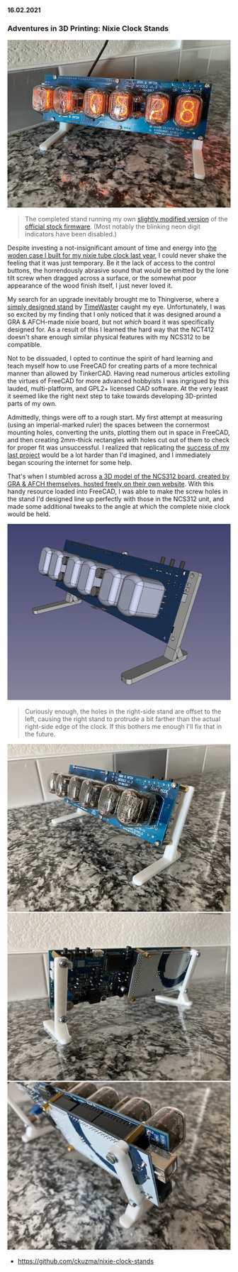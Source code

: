 #### 16.02.2021
### Adventures in 3D Printing: Nixie Clock Stands

![Finished stands on working clock.](media/nixie_stand/000.jpeg)

> The completed stand running my own [slightly modified version](https://github.com/ckuzma/NixieTubesShieldNCS314) of the [official stock firmware](https://github.com/afch/NixeTubesShieldNCS314).  (Most notably the blinking neon digit indicators have been disabled.)

Despite investing a not-insignificant amount of time and energy into [the woden case I built for my nixie tube clock last year](../2020/2020-04-18-nixie-tube-box-case-part-2.md), I could never shake the feeling that it was just temporary.  Be it the lack of access to the control buttons, the horrendously abrasive sound that would be emitted by the lone tilt screw when dragged across a surface, or the somewhat poor appearance of the wood finish itself, I just never loved it.

My search for an upgrade inevitably brought me to Thingiverse, where a [simply designed stand](https://www.thingiverse.com/thing:2232491) by [TimeWaster](https://www.thingiverse.com/TimeWaster) caught my eye.  Unfortunately, I was so excited by my finding that I only noticed that it was designed around a GRA & AFCH-made nixie board, but not _which_ board it was specifically designed for.  As a result of this I learned the hard way that the NCT412 doesn't share enough similar physical features with my NCS312 to be compatible.

Not to be dissuaded, I opted to continue the spirit of hard learning and teach myself how to use FreeCAD for creating parts of a more technical manner than allowed by TinkerCAD.  Having read numerous articles extolling the virtues of FreeCAD for more advanced hobbyists I was ingrigued by this lauded, multi-platform, and GPL2+ licensed CAD software.  At the very least it seemed like the right next step to take towards developing 3D-printed parts of my own.

Admittedly, things were off to a rough start.  My first attempt at measuring (using an imperial-marked ruler) the spaces between the cornermost mounting holes, converting the units, plotting them out in space in FreeCAD, and then creating 2mm-thick rectangles with holes cut out of them to check for proper fit was unsuccessful.  I realized that replicating the [success of my last project](2021-02-16-luci-housing.md) would be a lot harder than I'd imagined, and I immediately began scouring the internet for some help.

That's when I stumbled across [a 3D model of the NCS312 board, created by GRA & AFCH themselves, hosted freely on their own website](https://gra-afch.com/downloads/drawings/shield-board-ncs312-shield-for-nixie-clocks-3).  With this handy resource loaded into FreeCAD, I was able to make the screw holes in the stand I'd designed line up perfectly with those in the NCS312 unit, and made some additional tweaks to the angle at which the complete nixie clock would be held.

![3D stand rendering.](media/nixie_stand/3d-stands.png)

> Curiously enough, the holes in the right-side stand are offset to the left, causing the right stand to protrude a bit farther than the actual right-side edge of the clock.  If this bothers me enough I'll fix that in the future.

![Real stands seen at an angle.](media/nixie_stand/001.jpeg)
![Stands seen from behind.](media/nixie_stand/002.jpeg)
![Detail on printed standoff spacers.](media/nixie_stand/003.jpeg)

- https://github.com/ckuzma/nixie-clock-stands